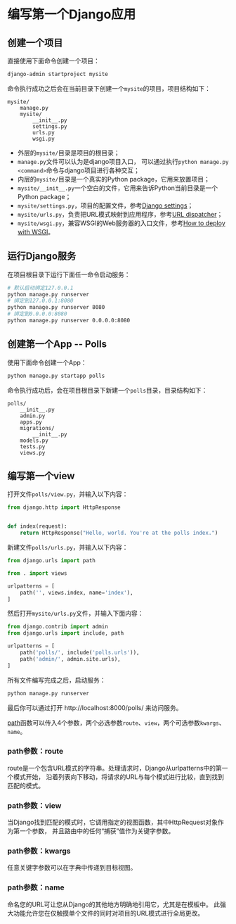 # 编写第一个Django应用

## 创建一个项目

直接使用下面命令创建一个项目：

```bash
django-admin startproject mysite
```

命令执行成功之后会在当前目录下创建一个`mysite`的项目，项目结构如下：

```text
mysite/
    manage.py
    mysite/
        __init__.py
        settings.py
        urls.py
        wsgi.py
```

* 外层的`mysite/`目录是项目的根目录；
* `manage.py`文件可以认为是django项目入口，
    可以通过执行`python manage.py <command>`命令与django项目进行各种交互；
* 内层的`mysite/`目录是一个真实的Python package，它用来放置项目；
* `mysite/__init__.py`一个空白的文件，它用来告诉Python当前目录是一个Python package；
* `mysite/settings.py`，项目的配置文件，参考[Django settings][]；
* `mysite/urls.py`，负责把URL模式映射到应用程序，参考[URL dispatcher][]；
* `mysite/wsgi.py`，兼容WSGI的Web服务器的入口文件，参考[How to deploy with WSGI][]。

## 运行Django服务

在项目根目录下运行下面任一命令启动服务：

```bash
# 默认启动绑定127.0.0.1
python manage.py runserver
# 绑定到127.0.0.1:8080
python manage.py runserver 8080
# 绑定到0.0.0.0:8080
python manage.py runserver 0.0.0.0:8080
```

## 创建第一个App -- Polls

使用下面命令创建一个App：

```bash
python manage.py startapp polls
```

命令执行成功后，会在项目根目录下新建一个`polls`目录，目录结构如下：

```text
polls/
    __init__.py
    admin.py
    apps.py
    migrations/
        __init__.py
    models.py
    tests.py
    views.py
```

## 编写第一个view

打开文件`polls/view.py`，并输入以下内容：

```python
from django.http import HttpResponse


def index(request):
    return HttpResponse("Hello, world. You're at the polls index.")
```

新建文件`polls/urls.py`，并输入以下内容：

```python
from django.urls import path

from . import views

urlpatterns = [
    path('', views.index, name='index'),
]
```

然后打开`mysite/urls.py`文件，并输入下面内容：

```python
from django.contrib import admin
from django.urls import include, path

urlpatterns = [
    path('polls/', include('polls.urls')),
    path('admin/', admin.site.urls),
]
```

所有文件编写完成之后，启动服务：

```bash
python manage.py runserver
```

最后你可以通过打开 http://localhost:8000/polls/ 来访问服务。

[path][django.urls.path]函数可以传入4个参数，两个必选参数`route`、`view`，两个可选参数`kwargs`、`name`。

### path参数：route

route是一个包含URL模式的字符串。处理请求时，Django从urlpatterns中的第一个模式开始，
沿着列表向下移动，将请求的URL与每个模式进行比较，直到找到匹配的模式。

### path参数：view

当Django找到匹配的模式时，它调用指定的视图函数，其中HttpRequest对象作为第一个参数，
并且路由中的任何“捕获”值作为关键字参数。

### path参数：kwargs

任意关键字参数可以在字典中传递到目标视图。

### path参数：name

命名您的URL可让您从Django的其他地方明确地引用它，尤其是在模板中。
此强大功能允许您在仅触摸单个文件的同时对项目的URL模式进行全局更改。

[Django settings]: https://docs.djangoproject.com/en/2.1/topics/settings/
[URL dispatcher]: https://docs.djangoproject.com/en/2.1/topics/http/urls/
[How to deploy with WSGI]: https://docs.djangoproject.com/en/2.1/howto/deployment/wsgi/
[django.urls.path]: https://docs.djangoproject.com/en/2.1/ref/urls/#django.urls.path
